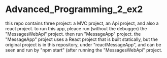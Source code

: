 # Advanced_Programming_2_ex2

this repo contains three project: a MVC project, an Api project, and also a react project.
to run this app, pleace run (without the debugger) the "MessagesWebApi" project.
then run "MessageApp" project.
the "MessageApp" project uses a React project that is built statically,
but the original project is in this repository, under "reactMessageApp",
and can be seen and run by "npm start" (after running the "MessagesWebApi" project.

